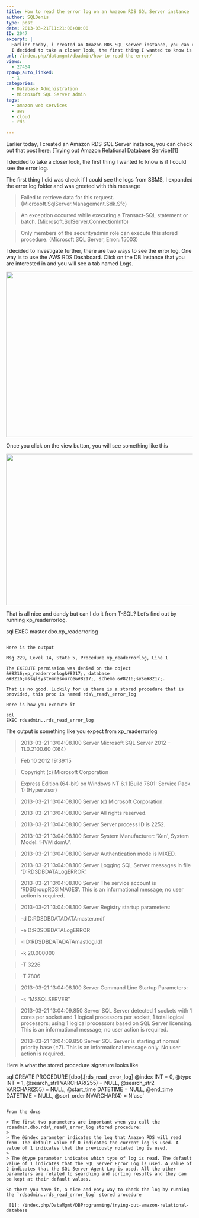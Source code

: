 ```yaml
---
title: How to read the error log on an Amazon RDS SQL Server instance
author: SQLDenis
type: post
date: 2013-03-21T11:21:00+00:00
ID: 2047
excerpt: |
  Earlier today, i created an Amazon RDS SQL Server instance, you can check out that post here: Trying out Amazon Relational Database Service
  I decided to take a closer look, the first thing I wanted to know is if I could see the error log. There are two&hellip;
url: /index.php/datamgmt/dbadmin/how-to-read-the-error/
views:
  - 27454
rp4wp_auto_linked:
  - 1
categories:
  - Database Administration
  - Microsoft SQL Server Admin
tags:
  - amazon web services
  - aws
  - cloud
  - rds

---
```

Earlier today, I created an Amazon RDS SQL Server instance, you can check out that post here: [Trying out Amazon Relational Database Service][1]
  
I decided to take a closer look, the first thing I wanted to know is if I could see the error log. 

The first thing I did was check if I could see the logs from SSMS, I expanded the error log folder and was greeted with this message

> Failed to retrieve data for this request. (Microsoft.SqlServer.Management.Sdk.Sfc)
  
> An exception occurred while executing a Transact-SQL statement or batch. (Microsoft.SqlServer.ConnectionInfo)
  
> Only members of the securityadmin role can execute this stored procedure. (Microsoft SQL Server, Error: 15003)

I decided to investigate further, there are two ways to see the error log. One way is to use the AWS RDS Dashboard. Click on the DB Instance that you are interested in and you will see a tab named Logs.

<div class="image_block">
  <a href="/wp-content/uploads/blogs/DataMgmt/Denis/AWS/AwsErrorLog1.PNG?mtime=1363863573"><img alt="" src="/wp-content/uploads/blogs/DataMgmt/Denis/AWS/AwsErrorLog1.PNG?mtime=1363863573" width="752" height="446" /></a>
</div>

Once you click on the view button, you will see something like this

<div class="image_block">
  <a href="/wp-content/uploads/blogs/DataMgmt/Denis/AWS/AwsErrorLog2.PNG?mtime=1363863585"><img alt="" src="/wp-content/uploads/blogs/DataMgmt/Denis/AWS/AwsErrorLog2.PNG?mtime=1363863585" width="628" height="408" /></a>
</div>

That is all nice and dandy but can I do it from T-SQL? Let&#8217;s find out by running xp_readerrorlog.

sql
EXEC master.dbo.xp_readerrorlog
```

Here is the output
  
Msg 229, Level 14, State 5, Procedure xp_readerrorlog, Line 1
  
The EXECUTE permission was denied on the object &#8216;xp_readerrorlog&#8217;, database &#8216;mssqlsystemresource&#8217;, schema &#8216;sys&#8217;.

That is no good. Luckily for us there is a stored procedure that is provided, this proc is named rds\_read\_error_log 

Here is how you execute it

sql
EXEC rdsadmin..rds_read_error_log 
```

The output is something like you expect from xp_readerrorlog

> 2013-03-21 13:04:08.100 Server Microsoft SQL Server 2012 &#8211; 11.0.2100.60 (X64)
	  
> Feb 10 2012 19:39:15
	  
> Copyright (c) Microsoft Corporation
	  
> Express Edition (64-bit) on Windows NT 6.1 <x64> (Build 7601: Service Pack 1) (Hypervisor)
  
> 
  
> 2013-03-21 13:04:08.100 Server (c) Microsoft Corporation.
  
> 2013-03-21 13:04:08.100 Server All rights reserved.
  
> 2013-03-21 13:04:08.100 Server Server process ID is 2252.
  
> 2013-03-21 13:04:08.100 Server System Manufacturer: &#8216;Xen&#8217;, System Model: &#8216;HVM domU&#8217;.
  
> 2013-03-21 13:04:08.100 Server Authentication mode is MIXED.
  
> 2013-03-21 13:04:08.100 Server Logging SQL Server messages in file &#8216;D:RDSDBDATALogERROR&#8217;.
  
> 2013-03-21 13:04:08.100 Server The service account is &#8216;RDSGroupRDSIMAGE$&#8217;. This is an informational message; no user action is required.
  
> 2013-03-21 13:04:08.100 Server Registry startup parameters:
	   
> -d D:RDSDBDATADATAmaster.mdf
	   
> -e D:RDSDBDATALogERROR
	   
> -l D:RDSDBDATADATAmastlog.ldf
	   
> -k 20.000000
	   
> -T 3226
	   
> -T 7806
  
> 2013-03-21 13:04:08.100 Server Command Line Startup Parameters:
	   
> -s &#8220;MSSQLSERVER&#8221;
  
> 2013-03-21 13:04:09.850 Server SQL Server detected 1 sockets with 1 cores per socket and 1 logical processors per socket, 1 total logical processors; using 1 logical processors based on SQL Server licensing. This is an informational message; no user action is required.
  
> 2013-03-21 13:04:09.850 Server SQL Server is starting at normal priority base (=7). This is an informational message only. No user action is required.  
> </x64>

Here is what the stored procedure signature looks like
  


sql
CREATE PROCEDURE [dbo].[rds_read_error_log] @index INT = 0, @type INT = 1,
@search_str1 VARCHAR(255) = NULL, @search_str2 VARCHAR(255) = NULL,
@start_time DATETIME = NULL, @end_time DATETIME = NULL,
@sort_order NVARCHAR(4) = N'asc'  
```

From the docs

> The first two parameters are important when you call the rdsadmin.dbo.rds\_read\_error_log stored procedure:
> 
> The @index parameter indicates the log that Amazon RDS will read from. The default value of 0 indicates the current log is used. A value of 1 indicates that the previously rotated log is used.
> 
> The @type parameter indicates which type of log is read. The default value of 1 indicates that the SQL Server Error Log is used. A value of 2 indicates that the SQL Server Agent Log is used. All the other parameters are related to searching and sorting results and they can be kept at their default values. 

So there you have it, a nice and easy way to check the log by running the `rdsadmin..rds_read_error_log` stored procedure

 [1]: /index.php/DataMgmt/DBProgramming/trying-out-amazon-relational-database